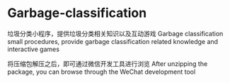 # Garbage-classification
垃圾分类小程序，提供垃圾分类相关知识以及互动游戏
Garbage classification small procedures, provide garbage classification related knowledge and interactive games

将压缩包解压之后，即可通过微信开发工具进行浏览
After unzipping the package, you can browse through the WeChat development tool
